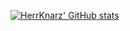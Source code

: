 [![HerrKnarz' GitHub stats](https://github-readme-stats.vercel.app/api?username=HerrKnarz)](https://github.com/anuraghazra/github-readme-stats)
